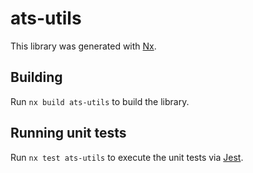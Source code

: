 # ats-utils

This library was generated with [Nx](https://nx.dev).

## Building

Run `nx build ats-utils` to build the library.

## Running unit tests

Run `nx test ats-utils` to execute the unit tests via [Jest](https://jestjs.io).
